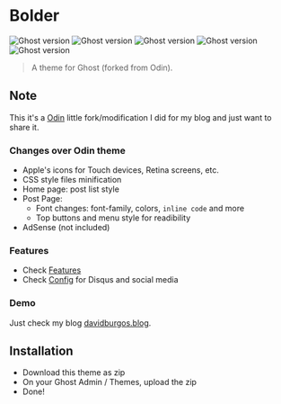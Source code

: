 # Bolder

![Ghost version](https://img.shields.io/badge/Ghost-0.7.x-brightgreen.svg?style=flat-square)
![Ghost version](https://img.shields.io/badge/Ghost-0.8.x-brightgreen.svg?style=flat-square)
![Ghost version](https://img.shields.io/badge/Ghost-0.9.x-brightgreen.svg?style=flat-square)
![Ghost version](https://img.shields.io/badge/Ghost-0.10.x-brightgreen.svg?style=flat-square)
![Ghost version](https://img.shields.io/badge/Ghost-0.11.x-brightgreen.svg?style=flat-square)

> A theme for Ghost (forked from Odin).

## Note
This it's a [Odin](https://github.com/h4t0n/odin)  little fork/modification I did for my blog and just want to share it.

### Changes over Odin theme
- Apple's icons for Touch devices, Retina screens, etc.
- CSS style files minification
- Home page: post list style
- Post Page:
    - Font changes: font-family, colors, `inline code` and more
    - Top buttons and menu style for readibility
- AdSense (not included)

### Features
* Check [Features](https://github.com/h4t0n/odin#features)
* Check [Config](https://github.com/h4t0n/odin#configuration) for Disqus and social media

### Demo
Just check my blog [davidburgos.blog](https://davidburgos.blog).

## Installation
- Download this theme as zip
- On your Ghost Admin / Themes, upload the zip
- Done!
